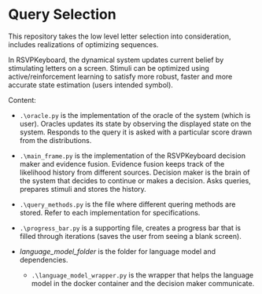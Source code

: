 # Query Selection

This repository takes the low level letter selection into consideration, includes realizations of optimizing sequences.

In RSVPKeyboard, the dynamical system updates current belief by stimulating letters on a screen. Stimuli can be optimized using active/reinforcement learning
to satisfy more robust, faster and more accurate state estimation (users intended symbol).

Content:

* `.\oracle.py` is the implementation of the oracle of the system (which is user). Oracles updates its state by observing the displayed state on the system.
Responds to the query it is asked with a particular score drawn from the distributions.

* `.\main_frame.py` is the implementation of the RSVPKeyboard decision maker and evidence fusion. Evidence fusion keeps track of the likelihood history from different sources.
Decision maker is the brain of the system that decides to continue or makes a decision. Asks queries, prepares stimuli and stores the history.

* `.\query_methods.py` is the file where different quering methods are stored. Refer to each implementation for specifications.

* `.\progress_bar.py` is a supporting file, creates a progress bar that is filled through iterations (saves the user from seeing a blank screen).

* *language_model_folder* is the folder for language model and dependencies.
	
	-  `.\language_model_wrapper.py` is the wrapper that helps the language model in the docker container and the decision maker communicate.

